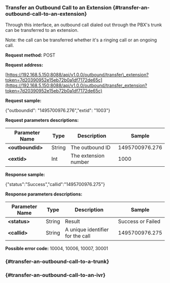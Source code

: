 ### Transfer an Outbound Call to an Extension {#transfer-an-outbound-call-to-an-extension}

Through this interface, an outbound call dialed out through the PBX's trunk can be transferred to an extension.

Note: the call can be transferred whether it's a ringing call or an ongoing call.

**Request method:** POST

**Request address:**

[https://192.168.5.150:8088/api/v1.0.0/outbound/transfer\_extension?token=7d20390952e15eb72b0a1df7172de65c](https://192.168.5.150:8088/api/v1.0.0/outbound/transfer_extension?token=7d20390952e15eb72b0a1df7172de65c)

**Request sample:**

{"outboundid": "1495700976.276","extid": "1003"}

**Request parameters descriptions:**

| **Parameter Name** | **Type** | **Description** | **Sample** |
| --- | --- | --- | --- |
| **&lt;outboundid&gt;** | String | The outbound ID | 1495700976.276 |
| **&lt;extid&gt;** | Int | The extension number | 1000 |

**Response sample:**

{"status":"Success","callid":"1495700976.275"}

**Response parameters descriptions:**

| **Parameter Name** | **Type** | **Description** | **Sample** |
| --- | --- | --- | --- |
| **&lt;status&gt;** | String | Result | Success or Failed |
| **&lt;callid&gt;** | String | A unique identifier for the call | 1495700976.275 |

**Possible error code:** 10004, 10006, 10007, 30001

###  {#transfer-an-outbound-call-to-a-trunk}

###  {#transfer-an-outbound-call-to-an-ivr}



